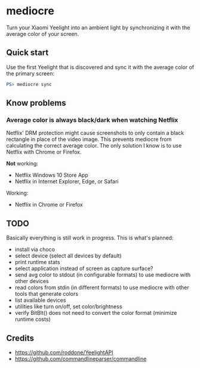 # mediocre

Turn your Xiaomi Yeelight into an ambient light by synchronizing it with the average color of your screen.

## Quick start

Use the first Yeelight that is discovered and sync it with the average color of the primary screen:

```powershell
PS> mediocre sync
```

## Know problems

### Average color is always black/dark when watching Netflix

Netflix' DRM protection might cause screenshots to only contain a black rectangle in place of the video image. This prevents mediocre from calculating the correct average color. The only solution I know is to use Netflix with Chrome or Firefox.

**Not** working:

* Netflix Windows 10 Store App
* Netflix in Internet Explorer, Edge, or Safari

Working:

* Netflix in Chrome or Firefox

## TODO

Basically everything is still work in progress. This is what's planned:

- install via choco
- select device (select all devices by default)
- print runtime stats
- select application instead of screen as capture surface?
- send avg color to stdout (in configurable formats) to use mediocre with other devices
- read colors from stdin (in different formats) to use mediocre with other tools that generate colors
- list available devices
- utilities like turn on/off, set color/brightness
- verify BitBlt() does not need to convert the color format (minimize runtime costs)

## Credits

- https://github.com/roddone/YeelightAPI
- https://github.com/commandlineparser/commandline
